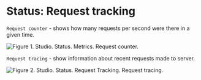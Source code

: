 # Status: Request tracking

`Request counter` - shows how many requests per second were there in a given time.

![Figure 1. Studio. Status. Metrics. Request counter.](images/metrics-request_counter-2.png)

`Request tracing` - show information about recent requests made to server. 

![Figure 2. Studio. Status. Request Tracking. Request tracing.](images/metrics-request_tracking-1.png)
